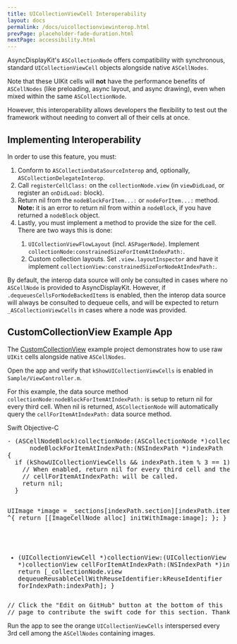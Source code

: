 ```yaml
---
title: UICollectionViewCell Interoperability
layout: docs
permalink: /docs/uicollectionviewinterop.html
prevPage: placeholder-fade-duration.html
nextPage: accessibility.html
---
```


AsyncDisplayKit's `ASCollectionNode` offers compatibility with synchronous, standard `UICollectionViewCell` objects alongside native `ASCellNodes`. 

Note that these UIKit cells will **not** have the performance benefits of `ASCellNodes` (like preloading, async layout, and async drawing), even when mixed within the same `ASCollectionNode`. 

However, this interoperability allows developers the flexibility to test out the framework without needing to convert all of their cells at once. 

## Implementing Interoperability

In order to use this feature, you must:

<ol>
<li>Conform to <code>ASCollectionDataSourceInterop</code> and, optionally, <code>ASCollectionDelegateInterop</code>.</li>
<li>Call <code>registerCellClass:</code> on the <code>collectionNode.view</code> (in <code>viewDidLoad</code>, or register an <code>onDidLoad:</code> block).</li>
<li>Return nil from the <code>nodeBlockForItem...:</code> or <code>nodeForItem...:</code> method. <b>Note:</b> it is an error to return nil from within a <code>nodeBlock</code>, if you have returned a <code>nodeBlock</code> object.</li>
<li>Lastly, you must implement a method to provide the size for the cell. There are two ways this is done:</li>
<ol>
<li><code>UICollectionViewFlowLayout</code> (incl. <code>ASPagerNode</code>). Implement
 <code>collectionNode:constrainedSizeForItemAtIndexPath:</code>.</li>
<li>Custom collection layouts. Set <code>.view.layoutInspector</code> and have it implement
 <code>collectionView:constrainedSizeForNodeAtIndexPath:</code>.</li>
</ol>
</ol>

By default, the interop data source will only be consulted in cases where no `ASCellNode` is provided to AsyncDisplayKit. However, if <code>.dequeuesCellsForNodeBackedItems</code> is enabled, then the interop data source will always be consulted to dequeue cells, and will be expected to return <code>_ASCollectionViewCells</code> in cases where a node was provided.

## CustomCollectionView Example App

The [CustomCollectionView](https://github.com/texturegroup/texture/tree/master/examples/CustomCollectionView) example project demonstrates how to use raw `UIKit` cells alongside native `ASCellNodes`.

Open the app and verify that `kShowUICollectionViewCells` is enabled in `Sample/ViewController.m`. 

For this example, the data source method `collectionNode:nodeBlockForItemAtIndexPath:` is setup to return nil for every third cell. When nil is returned, `ASCollectionNode` will automatically query the `cellForItemAtIndexPath:` data source method. 

<div class = "highlight-group">
<span class="language-toggle">
  <a data-lang="swift" class="swiftButton">Swift</a>
  <a data-lang="objective-c" class = "active objcButton">Objective-C</a>
</span>

<div class = "code">
  <pre lang="objc" class="objcCode">
- (ASCellNodeBlock)collectionNode:(ASCollectionNode *)collectionNode 
      nodeBlockForItemAtIndexPath:(NSIndexPath *)indexPath
{
  if (kShowUICollectionViewCells && indexPath.item % 3 == 1) {
    // When enabled, return nil for every third cell and then 
    // cellForItemAtIndexPath: will be called.
    return nil;
  }
  
  UIImage *image = _sections[indexPath.section][indexPath.item];
  return ^{
    return [[ImageCellNode alloc] initWithImage:image];
  };
}

- (UICollectionViewCell *)collectionView:(UICollectionView *)collectionView 
                  cellForItemAtIndexPath:(NSIndexPath *)indexPath
{
  return [_collectionNode.view dequeueReusableCellWithReuseIdentifier:kReuseIdentifier 
                                                         forIndexPath:indexPath];
}
  </pre>

  <pre lang="swift" class = "swiftCode hidden">
  // Click the "Edit on GitHub" button at the bottom of this 
  // page to contribute the swift code for this section. Thanks!
  </pre>
</div>
</div>

Run the app to see the orange `UICollectionViewCells` interspersed every 3rd cell among the `ASCellNodes` containing images.

